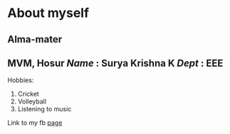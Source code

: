 # About myself
## Alma-mater
MVM, Hosur
_Name_ : Surya Krishna K
_Dept_ : EEE
---
Hobbies:
1. Cricket
2. Volleyball
3. Listening to music

Link to my fb [page](https://www.facebook.com/profile.php?id=100004970118968)
